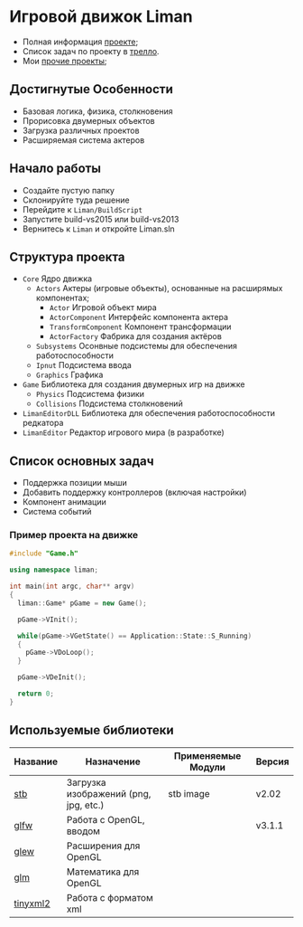 # Игровой движок Liman
* Полная информация [проекте](http://matthewpoletin.ru/liman);
* Список задач по проекту в [трелло](https://trello.com/b/g1HdHrUA).
* Мои [прочие проекты](http://matthewpoletin.ru);

## Достигнутые Особенности
* Базовая логика, физика, столкновения
* Прорисовка двумерных объектов
* Загрузка различных проектов
* Расширяемая система актеров

## Начало работы
* Создайте пустую папку
* Склонируйте туда решение
* Перейдите к ```Liman/BuildScript```
* Запустите build-vs2015 или build-vs2013
* Вернитесь к ```Liman``` и откройте Liman.sln

## Структура проекта
* ``Core`` Ядро движка
  * ``Actors`` Актеры (игровые объекты), основанные на расширямых компонентах;
    * ``Actor`` Игровой объект мира
    * ``ActorComponent`` Интерфейс компонента актера
    * ``TransformComponent`` Компонент трансформации
    * ``ActorFactory`` Фабрика для создания актёров
  * ``Subsystems`` Осонвные подсистемы для обеспечения работоспособности
  * ``Ipnut`` Подсистема ввода
  * ``Graphics`` Графика
* ``Game`` Библиотека для создания двумерных игр на движке
  * ``Physics`` Подсистема физики
  * ``Collisions`` Подсистема столкновений 
* ``LimanEditorDLL`` Библиотека для обеспечения работоспособности редкатора
* ``LimanEditor`` Редактор игрового мира (в разработке)

## Список основных задач
* Поддержка позиции мыши
* Добавить поддержку контроллеров (включая настройки)
* Компонент анимации
* Система событий

### Пример проекта на движке
```C++
#include "Game.h"

using namespace liman;

int main(int argc, char** argv)
{
  liman::Game* pGame = new Game();

  pGame->VInit();

  while(pGame->VGetState() == Application::State::S_Running)
  {
    pGame->VDoLoop();
  }

  pGame->VDeInit();

  return 0;
}
````

## Используемые библиотеки
| Название                                           | Назначение                            | Применяемые Модули       | Версия
|----------------------------------------------------|---------------------------------------|--------------------------|-------------
| [stb](https://github.com/nothings/stb)             | Загрузка изображений (png, jpg, etc.) | stb image                | v2.02
| [glfw](http://www.glfw.org/)                       | Работа с OpenGL, вводом               |                          | v3.1.1
| [glew](http://glew.sourceforge.net/)               | Расширения для OpenGL                 |                          |
| [glm](http://glm.g-truc.net/0.9.7/)                | Математика для OpenGL                 |                          |
| [tinyxml2](https://github.com/leethomason/tinyxml2)| Работа с форматом xml                 |                          |
